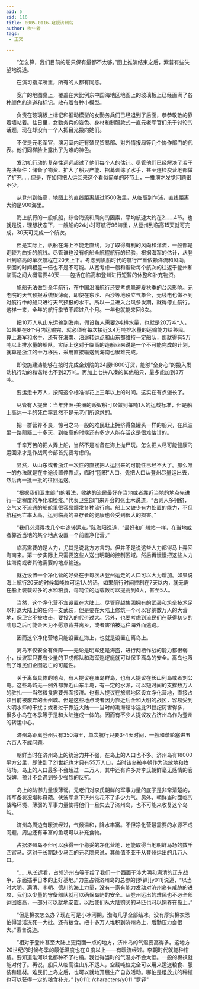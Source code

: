```yaml
---
aid: 5
zid: 116
title: 0005.0116-窥觊济州岛
author: 吹牛者
tags: 
 - 正文

---
```




　　“怎么算，我们目前的船只保有量都不太够。”图上推演结束之后，索普有些失望地说道。

　　在演习指挥所里，所有的人都有同感。

　　宽广的地图桌上，覆盖在大比例东中国海地区地图上的玻璃板上已经画满了各种颜色的道道和标记。散布着各种小模型。

　　负责在玻璃板上标记和推动模型的女勤务兵们已经退到了后面，恭恭敬敬的靠着墙站着。往日里，女勤务兵的姿色、身材和制服款式一直元老军官们乐于讨论的话题，现在却没有一个人把目光投向她们。

　　不仅是元老军官，演习室内还有殖民贸易部、对外情报局等几个协作部门的代表。他们同样脸上露出了为难的神色。

　　发动机行动的复杂性远远超过了他们每个人的估计。尽管他们已经解决了若干先决条件：储备了物资、扩大了船只产能、招募训练了水手，甚至连检疫营地都做了扩充……但是，在如何把人运回来这个看似简单的环节上，一推演才发觉问题很不少。

　　从登州到临高，地图上的直线距离超过1500海里，从临高到乍浦，直线距离大约是900海里。

　　海上航行的一般帆船，综合海流和风向的因素，平均航速大约在2……4节。也就是说，理想状态下，一艘船的24小时可航行96海里，从登州到临高15天就可完成，30天可完成一个航次。

　　但是实际上，帆船在海上不能走直线，为了取得有利的风向和洋流，一般都是走较为曲折的航线。尽管谁也没有帆船全航程航行的经验，根据海军的估计，从登州到临高的单次航程在20天上下。考虑到帆船时代的航行严重依赖洋流和风向，来回的时间相差一倍也不是不可能。从宽考虑一艘和谐轮每个航次的往返于登州和临高之间大概需要40天——包括在临高和登州进行短暂的休整和补充物资。

　　帆船无法做到全年航行，在中国沿海航行还要考虑躲避夏秋季的台风影响。元老院的天气预报系统很薄弱，即使在东沙、西沙等地设立气象台，无线电也做不到对航行中的船只进行天气预报的水平。所以一旦进入台风多发期，就得停止航行。这样一来，全年的航行季节不超过八个月。一年也就能来回6次。

　　把10万人从山东运输到海南，假设每人需要2吨排水量，也就是20万吨*人，如果要在8个月内运输完，就必须有每次接近3.4万吨排水量的运输能力给移民。算上海军和水手，还有在海南、沿途转运点和山东都维持一定船队，那就得有5万吨以上排水量的船队。实际上这对于临高的造船业来说是一个不可能完成的计划，就算是浙江的十万移民，采用直接输送到海南也很难完成。

　　即使施建涛能够在按时完成企划院的24艘H800订货，能够“全身心”的投入发动机行动的和谐轮也不到2万吨。再加上七拼八凑的其他船只，最多能加到3万吨。

　　要运走十万人，按照这个标准得花上三年以上的时间。这实在有点漫长了。

　　尽管有人提出：当年非洲-美洲的贩奴船可以做到每吨1人的运载标准，但是船上高达一半的死亡率显然不是元老们所追求的。

　　把一群营养不良，惊弓之鸟一般的难民赶上拥挤得象罐头一样的船只，在风波里一路颠簸二十多天，到临高的时候还有多少人能存活这是很难估计的。

　　千辛万苦的把人弄上船，当然不是准备在海上抛尸玩。怎么把人尽可能健康的运回来才是作战司令部首先要考虑的。

　　显然，从山东或者浙江一次性的直接把人运回来的可能性已经不大了。那么唯一的办法就是在中途设置停靠点，临时“囤积”人口。先把人口从登州尽量运出去，然后再一批一批的往回运送。

　　“根据我们卫生部门的看法，收纳的流民最好在当地或者靠近当地的地点先进行一定程度的净化和检疫。”代表卫生部门来开会的张土木说道，“否则人多拥挤，空气又不流通的船舱里很容易爆发各种流行病。船上又缺少有力处置的能力，不但航程死亡率太高，运到临高的幸存者的健康也会受到很大的损害。”

　　“我们必须得找几个中途转运点。”陈海阳说道，“最好和广州站一样，在当地或者靠近当地的某个地点设置一个前置净化营。”

　　临高需要的是人力，尤其是说北方方言的。但并不是说这些人力都得马上弄回海南来。第一步实际上只需要这些人送出明朝的控制区域。然后再慢慢把这些人力往海南或者其他需要的地点输送。

　　就近设置一个净化营的好处在于每次从登州运走的人口可以大为增加。如果说海上航行20天的时候每吨位可运1人的话，如果航行时间控制在7天以内，就无需在船上装载过多的水和粮食，每吨位的运载数可以提高到4人，甚至5人。

　　当然，这个净化营不宜设置在大陆上。尽管穿越集团拥有的武装和筑垒技术足以打退大陆上的任何一支武装，但是要在大陆上修筑一个可以容纳数万人的大营地，保卫它不被攻击，要投入的代价过大。另外，也要考虑到流民们在获得初步的喘息之后可能会因为不愿意背井离乡，或者害怕被运往海外而逃跑。

　　因而这个净化营地只能设置在海上，也就是设置在离岛上。

　　离岛不仅安全有保障——无论是明军还是海盗，进行两栖作战的能力都很弱小，伏波军只要有少量的卫戍部队和海军巡逻艇就可以保卫离岛的安全。离岛也限制了难民们企图逃亡的可能性。

　　关于离岛具体的地点，有人提议在庙岛群岛，也有人提议在长山列岛或者刘公岛。这些岛屿无一例外都靠近山东半岛，有一定的水源，可以短时间的支撑数万人的驻扎——当然粮食需要外面接济。也有人提议在旅顺地区设立净化营地，直接占领目前被废弃的金州城。但是这些地点或者因为靠近后金和大明的战区，容易受到大明水师的干扰；或者过于靠近大陆——当时的渤海结冰远比21世纪厉害得多，很多小岛在冬季等于是和大陆连成一体的。因而有不少人提议攻占济州岛作为登州的转运中心。

　　济州岛距离登州只有350海里，单次航行只要3-4天时间，一艘和谐轮塞进五六百人不成问题。

　　朝鲜当时在济州岛上的统治力并不强，在岛上的人口也不多。济州岛有18000平方公里，即使到了21世纪也才只有55万人口，当时该岛被李朝作为流放地和牧马场。岛上的人口最多不会超过一二万人，其中还有许多对李氏朝鲜毫无感情的官奴婢，预计不会遇到多少强烈的反抗。

　　岛上的防御力量很薄弱。元老们对李氏朝鲜的军事力量的底子是非常清楚的，其军备状况堪称奇葩。伏波军拿下济州岛花不了多少力气。另外，朝鲜当时面临的战略环境、薄弱的军事力量使得他们一旦失去了济州岛，也不可能来收复这个岛屿。

　　济州岛周边有暖流经过，气候温和，降水丰富。不但净化营最需要的水源不成问题，周边还有丰富的鱼场可以补充食物。

　　占据济州岛不但可以获得一个稳妥的净化营地，还能取得当地朝鲜马场的数千匹官马。这对于长期缺少马匹的元老院来说，其价值不亚于从登州运出的几万人口。

　　“……从长远看，占领济州岛等于给了我们一个西面干涉大明和满清的辽东战争，东面插手日本的上好基地。”力主占领济州岛的总参的[罗铎][y011]说道，“以当时大明、满清、李朝、德川的海上力量，没有一家有能力发动对济州岛有威胁的进攻，我们以少量的守备部队就可以确保岛屿的安全。从登州运出的难民也不必全部运回临高，一部分可以就地安置。以后我们从大陆购买的马匹也可以饲养在岛上。”

　　“但是棉衣怎么办？现在可是小冰河期，渤海几乎全部结冰。没有厚实棉衣恐怕得活活冻死一大批。还有粮食。把十多万人堆积到济州岛上，后勤压力会很大。”索普说道。

　　“相对于登州甚至大陆上更南面一点的地方，济州岛的气温要高得多。这地方20世纪的时候冬季的最低温度也在０度以上——有暖流经过。李朝时代就能种柑橘。要知道淮河以北都种不了柑橘。我觉得当时的气温亦不会太低。一般的棉袄就能对付了。再说，船只从临高往山东不运人，空载吨位完全可以用来运送粮食、服装和建材。难民们上岛之后，也可以就地开展生产自救活动。哪怕是粗放式的种植也可以获得一定的粮食补充。”
[y011]: /characters/y011 "罗铎"


